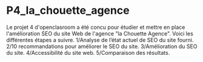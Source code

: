 # P4_la_chouette_agence

Le projet 4 d'openclasroom a été concu pour étudier et mettre en place l'amélioration SEO du site Web de l'agence "la Chouette Agence".
Voici les différentes étapes a suivre.
1/Analyse de l’état actuel de SEO du site fourni.
2/10 recommandations pour améliorer le SEO du site.
3/Amélioration du SEO du site.
4/Accessibilité du site web.
5/Comparaison des résultats.
